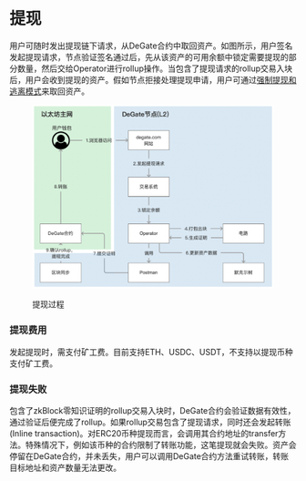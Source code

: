 # 提现

用户可随时发出提现链下请求，从DeGate合约中取回资产。如图所示，用户签名发起提现请求，节点验证签名通过后，先从该资产的可用余额中锁定需要提现的部分数量，然后交给Operator进行rollup操作。当包含了提现请求的rollup交易入块后，用户会收到提现的资产。假如节点拒接处理提现申请，用户可通过[强制提现和逃离模式](../concepts/exodus-mode.md)来取回资产。

<figure><img src="../.gitbook/assets/Screen Shot 2022-10-07 at 13.10.08.png" alt=""><figcaption><p>提现过程</p></figcaption></figure>

### 提现费用

发起提现时，需支付矿工费。目前支持ETH、USDC、USDT，不支持以提现币种支付矿工费。

### 提现失败

包含了zkBlock零知识证明的rollup交易入块时，DeGate合约会验证数据有效性，通过验证后便完成了rollup。如果rollup交易包含了提现请求，同时还会发起转账(Inline transaction)。对ERC20币种提现而言，会调用其合约地址的transfer方法。特殊情况下，例如该币种的合约限制了转账功能，这笔提现就会失败。资产会停留在DeGate合约，并未丢失，用户可以调用DeGate合约方法重试转账，转账目标地址和资产数量无法更改。
